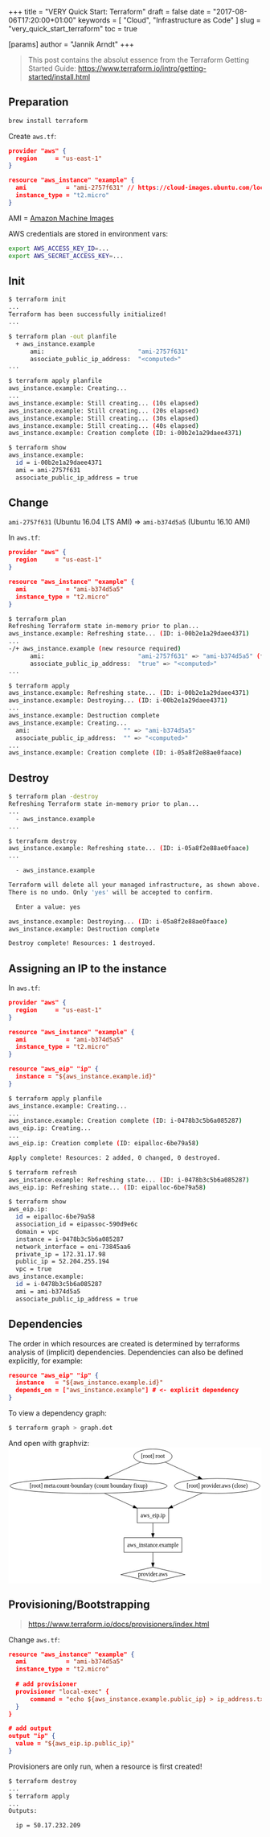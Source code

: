 +++
title = "VERY Quick Start: Terraform"
draft = false
date = "2017-08-06T17:20:00+01:00"
keywords = [ "Cloud", "Infrastructure as Code" ]
slug = "very_quick_start_terraform"
toc = true

[params]
  author = "Jannik Arndt"
+++

> This post contains the absolut essence from the Terraform Getting Started Guide:
> https://www.terraform.io/intro/getting-started/install.html

<!--more-->

## Preparation
```bash
brew install terraform
```

Create `aws.tf`:
```json
provider "aws" {
  region     = "us-east-1" 
}

resource "aws_instance" "example" {
  ami           = "ami-2757f631" // https://cloud-images.ubuntu.com/locator/ec2/
  instance_type = "t2.micro"
}
```
AMI = [Amazon Machine Images](https://cloud-images.ubuntu.com/locator/ec2/)

AWS credentials are stored in environment vars:
```bash
export AWS_ACCESS_KEY_ID=...
export AWS_SECRET_ACCESS_KEY=...
```

## Init

```bash
$ terraform init
...
Terraform has been successfully initialized!
...
```

```bash
$ terraform plan -out planfile
  + aws_instance.example
      ami:                          "ami-2757f631"
      associate_public_ip_address:  "<computed>"
...
```

```bash
$ terraform apply planfile
aws_instance.example: Creating...
...
aws_instance.example: Still creating... (10s elapsed)
aws_instance.example: Still creating... (20s elapsed)
aws_instance.example: Still creating... (30s elapsed)
aws_instance.example: Still creating... (40s elapsed)
aws_instance.example: Creation complete (ID: i-00b2e1a29daee4371)
```

```bash
$ terraform show
aws_instance.example:
  id = i-00b2e1a29daee4371
  ami = ami-2757f631
  associate_public_ip_address = true
```

## Change

`ami-2757f631` (Ubuntu 16.04 LTS AMI) => `ami-b374d5a5` (Ubuntu 16.10 AMI)

In `aws.tf`:
```json
provider "aws" {
  region     = "us-east-1"
}

resource "aws_instance" "example" {
  ami           = "ami-b374d5a5"
  instance_type = "t2.micro"
}
```

```bash
$ terraform plan
Refreshing Terraform state in-memory prior to plan...
aws_instance.example: Refreshing state... (ID: i-00b2e1a29daee4371)
...
-/+ aws_instance.example (new resource required)
      ami:                          "ami-2757f631" => "ami-b374d5a5" (forces new resource)
      associate_public_ip_address:  "true" => "<computed>"
...
```

```bash
$ terraform apply
aws_instance.example: Refreshing state... (ID: i-00b2e1a29daee4371)
aws_instance.example: Destroying... (ID: i-00b2e1a29daee4371)
...
aws_instance.example: Destruction complete
aws_instance.example: Creating...
  ami:                          "" => "ami-b374d5a5"
  associate_public_ip_address:  "" => "<computed>"
...
aws_instance.example: Creation complete (ID: i-05a8f2e88ae0faace)
```

## Destroy

```bash
$ terraform plan -destroy
Refreshing Terraform state in-memory prior to plan...
...
  - aws_instance.example
...
```

```bash
$ terraform destroy
aws_instance.example: Refreshing state... (ID: i-05a8f2e88ae0faace)
...

  - aws_instance.example

Terraform will delete all your managed infrastructure, as shown above. 
There is no undo. Only 'yes' will be accepted to confirm.

  Enter a value: yes

aws_instance.example: Destroying... (ID: i-05a8f2e88ae0faace)
aws_instance.example: Destruction complete

Destroy complete! Resources: 1 destroyed.

```

## Assigning an IP to the instance

In `aws.tf`:
```json
provider "aws" {
  region     = "us-east-1"
}

resource "aws_instance" "example" {
  ami           = "ami-b374d5a5"
  instance_type = "t2.micro"
}

resource "aws_eip" "ip" {
  instance = "${aws_instance.example.id}"
}
```

```bash
$ terraform apply planfile 
aws_instance.example: Creating...
...
aws_instance.example: Creation complete (ID: i-0478b3c5b6a085287)
aws_eip.ip: Creating...
...
aws_eip.ip: Creation complete (ID: eipalloc-6be79a58)

Apply complete! Resources: 2 added, 0 changed, 0 destroyed.
```
```bash
$ terraform refresh
aws_instance.example: Refreshing state... (ID: i-0478b3c5b6a085287)
aws_eip.ip: Refreshing state... (ID: eipalloc-6be79a58)
```
```bash
$ terraform show
aws_eip.ip:
  id = eipalloc-6be79a58
  association_id = eipassoc-590d9e6c
  domain = vpc
  instance = i-0478b3c5b6a085287
  network_interface = eni-73845aa6
  private_ip = 172.31.17.98
  public_ip = 52.204.255.194
  vpc = true
aws_instance.example:
  id = i-0478b3c5b6a085287
  ami = ami-b374d5a5
  associate_public_ip_address = true
```

## Dependencies
The order in which resources are created is determined by terraforms analysis of (implicit) dependencies. Dependencies can also be defined explicitly, for example:
```json
resource "aws_eip" "ip" {
  instance   = "${aws_instance.example.id}"
  depends_on = ["aws_instance.example"] # <- explicit dependency
}
```
To view a dependency graph:
```bash
$ terraform graph > graph.dot
```
And open with graphviz:
<svg xmlns="https://www.w3.org/2000/svg" viewBox="0 0 617.8 332">
  <g class="graph" transform="translate(4 328)">
    <path fill="#fff" stroke="transparent" d="M-4 4v-332h617.8V4H-4z"/>
    <g class="node">
      <path fill="none" stroke="#000" d="M387-180h-76.7v36H387v-36z"/>
      <text x="348.6" y="-157.8" text-anchor="middle" font-family="Times,serif" font-size="14">
        aws_eip.ip
      </text>
    </g>
    <g class="node">
      <path fill="none" stroke="#000" d="M419.2-108H278v36h141.2v-36z"/>
      <text x="348.6" y="-85.8" text-anchor="middle" font-family="Times,serif" font-size="14">
        aws_instance.example
      </text>
    </g>
    <g stroke="#000" class="edge">
      <path fill="none" d="M348.6-143.8v25.4"/>
      <path d="M352-118.4l-3.4 10-3.5-10h7z"/>
    </g>
    <g class="node">
      <path fill="none" stroke="#000" d="M348.6-36L270-18l78.6 18 78.6-18-78.6-18z"/>
      <text x="348.6" y="-13.8" text-anchor="middle" font-family="Times,serif" font-size="14">
        provider.aws
      </text>
    </g>
    <g stroke="#000" class="edge">
      <path fill="none" d="M348.6-71.8v25.4"/>
      <path d="M352-46.4l-3.4 10-3.5-10h7z"/>
    </g>
    <g class="node">
      <ellipse cx="191.6" cy="-234" fill="none" stroke="#000" rx="191.7" ry="18"/>
      <text x="191.6" y="-229.8" text-anchor="middle" font-family="Times,serif" font-size="14">
        [root] meta.count-boundary (count boundary fixup)
      </text>
    </g>
    <g stroke="#000" class="edge">
      <path fill="none" d="M230.4-216.2l70.7 32.4"/>
      <path d="M302.6-187l7.6 7.4-10.5-1 3-6.3z"/>
    </g>
    <g class="node">
      <ellipse cx="505.6" cy="-234" fill="none" stroke="#000" rx="104.3" ry="18"/>
      <text x="505.6" y="-229.8" text-anchor="middle" font-family="Times,serif" font-size="14">
        [root] provider.aws (close)
      </text>
    </g>
    <g stroke="#000" class="edge">
      <path fill="none" d="M468.8-217c-21.7 9.8-49.3 22.5-72.6 33.2"/>
      <path d="M397.4-180.5l-10.6 1 7.6-7.4 3 6.7z"/>
    </g>
    <g class="node">
      <ellipse cx="348.6" cy="-306" fill="none" stroke="#000" rx="46.9" ry="18"/>
      <text x="348.6" y="-301.8" text-anchor="middle" font-family="Times,serif" font-size="14">
        [root] root
      </text>
    </g>
    <g stroke="#000" class="edge">
      <path fill="none" d="M318.3-292c-22.4 10-53.3 24.3-79 36"/>
      <path d="M240.7-252.7l-10.6 1 8-7.3 3 6.3z"/>
    </g>
    <g stroke="#000" class="edge">
      <path fill="none" d="M379-292l80.5 37"/>
      <path d="M461.2-258.2l7.6 7.3-10.6-1 3-6z"/>
    </g>
  </g>
</svg>

## Provisioning/Bootstrapping
> https://www.terraform.io/docs/provisioners/index.html

Change `aws.tf`:
```json
resource "aws_instance" "example" {
  ami           = "ami-b374d5a5"
  instance_type = "t2.micro"
  
  # add provisioner
  provisioner "local-exec" {
      command = "echo ${aws_instance.example.public_ip} > ip_address.txt"
  }
}

# add output
output "ip" {
  value = "${aws_eip.ip.public_ip}"
}
```
Provisioners are only run, when a resource is first created!
```bash
$ terraform destroy
...
$ terraform apply
...
Outputs:

  ip = 50.17.232.209
```


